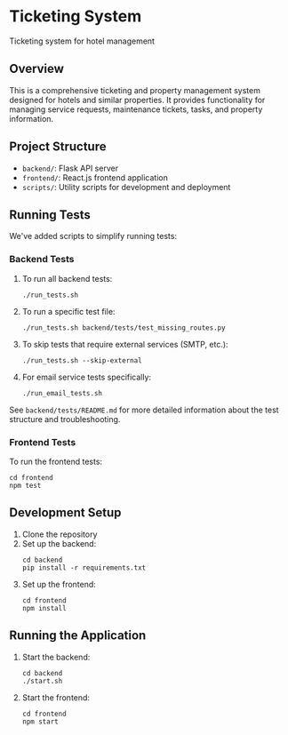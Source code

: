 # Ticketing System
Ticketing system for hotel management

## Overview
This is a comprehensive ticketing and property management system designed for hotels and similar properties. It provides functionality for managing service requests, maintenance tickets, tasks, and property information.

## Project Structure
- `backend/`: Flask API server
- `frontend/`: React.js frontend application
- `scripts/`: Utility scripts for development and deployment

## Running Tests

We've added scripts to simplify running tests:

### Backend Tests
1. To run all backend tests:
   ```
   ./run_tests.sh
   ```

2. To run a specific test file:
   ```
   ./run_tests.sh backend/tests/test_missing_routes.py
   ```

3. To skip tests that require external services (SMTP, etc.):
   ```
   ./run_tests.sh --skip-external
   ```

4. For email service tests specifically:
   ```
   ./run_email_tests.sh
   ```

See `backend/tests/README.md` for more detailed information about the test structure and troubleshooting.

### Frontend Tests
To run the frontend tests:
```
cd frontend
npm test
```

## Development Setup
1. Clone the repository
2. Set up the backend:
   ```
   cd backend
   pip install -r requirements.txt
   ```
3. Set up the frontend:
   ```
   cd frontend
   npm install
   ```

## Running the Application
1. Start the backend:
   ```
   cd backend
   ./start.sh
   ```
2. Start the frontend:
   ```
   cd frontend
   npm start
   ```
